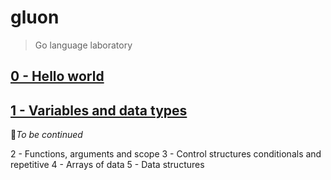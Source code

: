 # gluon

> Go language laboratory

## [0 - Hello world](https://github.com/AtomicBuilders/gluon/blob/main/docs/0-hello-world.md)
## [1 - Variables and data types](https://github.com/AtomicBuilders/gluon/blob/main/docs/1-variables.md)

🚧_To be continued_

2 - Functions, arguments and scope
3 - Control structures conditionals and repetitive
4 - Arrays of data
5 - Data structures